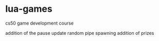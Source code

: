 # lua-games
cs50 game development course

addition of the pause update
random pipe spawning
addition of prizes

